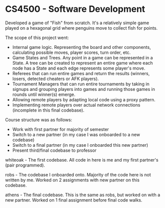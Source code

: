 # CS4500 - Software Development

Developed a game of "Fish" from scratch. It's a relatively simple game played on a hexagonal grid where penguins move to collect fish for points.

The scope of this project went:
- Internal game logic. Representing the board and other components, calculating possible moves, player scores, turn order, etc.
- Game States and Trees. Any point in a game can be represented in a State. A tree can be created to represent an entire game where each node has a State and each edge represents some player's move.
- Referees that can run entire games and return the results (winners, losers, detected cheaters or AFK players).
- Tournament Managers that can run entire tournaments by taking in signups and grouping players into games and running those games in rounds until winner(s) emerge.
- Allowing remote players by adapting local code using a proxy pattern.
- Implementing remote players over actual network connections (incomplete in this final codebase). 

Course structure was as follows:
- Work with first partner for majority of semester
- Switch to a new partner (in my case I was onboarded to a new codebase)
- Switch to a final partner (in my case I onboarded this new partner)
- Present third/final codebase to professor

whiteoak - The first codebase. All code in here is me and my first partner's (pair programmed). 

robs - The codebase I onboarded onto. Majority of the code here is not written by me. Worked on 2 assignments with new partner on this codebase.

athens - The final codebase. This is the same as robs, but worked on with a new partner. Worked on 1 final assignment before final code walks.

